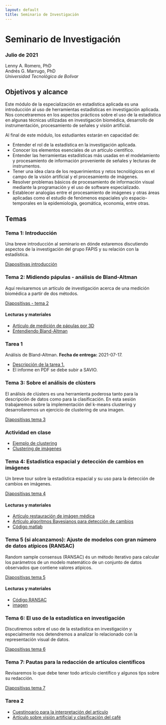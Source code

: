 ```yaml
---
layout: default
title: Seminario de Investigación
---
```


# Seminario de Investigación

### Julio de 2021

Lenny A. Romero, PhD    
Andrés G. Marrugo, PhD     
*Universidad Tecnológica de Bolívar*

##  Objetivos y alcance

Este módulo de la especialización en estadística aplicada es una introducción al uso de herramientas estadísticas en investigación aplicada. Nos concetraremos en los aspectos prácticos sobre el uso de la estadística en algunas técnicas utilizadas en investigación biomédica, desarrollo de instrumentación, procesamiento de señales y visión artificial. 

Al final de este módulo, los estudiantes estarán en capacidad de:

- Entender el rol de la estadística en la investigación aplicada.
- Conocer los elementos esenciales de un artículo científico.
- Entender las herramientas estadísticas más usadas en el modelamiento y procesamiento de información proveniente de señales y lecturas de instrumentos.
- Tener una idea clara de los requerimientos y retos tecnológicos en el campo de la visión artificial y el procesamiento de imágenes.  
- Resolver problemas básicos de procesamiento de información visual mediante la programación y el uso de software especializado.
- Establecer analogías entre el procesamiento de imágenes y otras áreas aplicadas como el estudio de fenómenos espaciales y/o espacio-temporales en la epidemiología, geomática, economía, entre otras. 


## Temas

### Tema 1: Introducción
Una breve introducción al seminario en dónde estaremos discutiendo aspectos de la investigación del grupo FAPIS y su relación con la estadística.

[Diapositivas introducción](https://www.dropbox.com/s/9kdwhivtz2lghmy/presentacion-incial-2021.pdf?dl=0)

### Tema 2: Midiendo pápulas - análisis de Bland-Altman
Aquí revisaremos un artículo de investigación acerca de una medición biomédica a partir de dos métodos.

[Diapositivas - tema 2](https://www.dropbox.com/s/4t6c44ntxpjf6vu/Lec02-midiendo-papulas.pdf?dl=0)

#### Lecturas y materiales

- [Artículo de medición de pápulas por 3D](https://journals.plos.org/plosone/article?id=10.1371/journal.pone.0223623)
- [Entendiendo Bland-Altman](https://hrcak.srce.hr/file/206210)

### Tarea 1
Análisis de Bland-Altman. **Fecha de entrega:** 2021-07-17.

- [Descripción de la tarea 1.]({{site.url}}assignment1)
- El informe en PDF se debe subir a SAVIO.


### Tema 3: Sobre el análisis de clústers

El análisis de clústers es una herramienta poderosa tanto para la descripción de datos como para la clasificación. En esta sesión trabajaremos sobre la implementación del k-means clustering y desarrollaremos un ejercicio de clustering de una imagen.

[Diapositivas tema 3](https://www.dropbox.com/s/g7yoiqvxcq3l5y2/Lec03-Unsupervised_Learning_and_Clustering.pdf?dl=0)

### Actividad en clase

- [Ejemplo de clustering](https://www.dropbox.com/s/xkvfwrvncx6jeen/clustering.zip?dl=0)
- [Clustering de imágenes](https://www.dropbox.com/s/89nolrq9lho8cgm/clustering-imagen.zip?dl=0)

### Tema 4: Estadística espacial y detección de cambios en imágenes

Un breve tour sobre la estadística espacial y su uso para la detección de cambios en imágenes.

[Diapositivas tema 4](https://www.dropbox.com/s/j1nekjsjhl7smca/Lec04-spatial-statistics-change-detection.pdf?dl=0)

#### Lecturas y materiales

- [Artículo restauración de imágen médica](https://www.dropbox.com/s/bbc3jf6b2wz4ehj/J._Biomed._Opt._Marrugo_2011.pdf?dl=0)
- [Artículo algoritmos Bayesianos para detección de cambios](https://www.dropbox.com/s/zlp786dzi7byj1t/Signal_Processing_Image_Communication_1995_Aach.pdf?dl=0)
- [Código matlab](https://www.dropbox.com/s/wqh91deq7bqxvss/deconv_preprocessing.zip?dl=0)

### Tema 5 (si alcanzamos): Ajuste de modelos con gran número de datos atípicos (RANSAC)

Random sample consensus (RANSAC) és un método iterativo para calcular los parámetros de un modelo matemático de un conjunto de datos observados que contiene valores atípicos.

[Diapositivas tema 5](https://www.dropbox.com/s/tnf7jhmfu1r6tbe/lec09_fitting.pdf?dl=0)

#### Lecturas y materiales

- [Código RANSAC](https://www.dropbox.com/s/2vmi4k6y2gp8su3/ransac_example.zip?dl=0)
- [imagen](https://www.dropbox.com/s/8zr70dujblku3sz/sheet.jpg?dl=0)


### Tema 6: El uso de la estadística en investigación

Discutiremos sobre el uso de la estadística en investigación y especialmente nos detendremos a analizar lo relacionado con la representación visual de datos. 

[Diapositivas tema 6](https://www.dropbox.com/s/yw21d1k528y9wwo/Estadistica%20en%20la%20Inv.pdf?dl=0)

### Tema 7: Pautas para la redacción de artículos científicos

Revisaremos lo que debe tener todo artículo científico y algunos tips sobre su redacción.

[Diapositivas tema 7](https://www.dropbox.com/s/kl8npcpn62kiph8/Pautas%20para%20la%20redacci%C3%B3n%20de%20art%C3%ADculos%20cient%C3%ADficos.pdf?dl=0)

### Tarea 2

- [Cuestinoario para la interpretación del artículo](https://www.dropbox.com/s/n04lnyjl4dp832l/PREGUNTAS%20DE%20INTERPRETACION%20DEL%20ARTICULO%20CIENTIFICO%20TITULADO.pdf?dl=0)
- [Artículo sobre visión artificial y clasificación del café](https://www.dropbox.com/s/t27a3h4mx7i28wq/a15v60n2.pdf?dl=0)


<!--
### Tema 1: Introducción

En la primera parte de estaremos discutiendo los aspectos generales sobre el uso de la estadística en investigación, sobre la necesidad de publicar y cómo comunicar los resultados. En la segunda parte, analizaremos un artículo científico en donde se abarcan distinto aspectos de una investigación aplicada y haremos especial énfasis en el uso de herramientas estadísticas.


       
[Dipositivas - Estadística en la Investigación](https://www.dropbox.com/s/y5xkj0dl68t1ue9/estadistica-en-la-inv.pdf?dl=0)      
[Dipositivas - Pautas para la redacción de artículos científicos](https://www.dropbox.com/s/k6mth3edc55uay9/Pautas%20para%20la%20redacci%C3%B3n%20de%20art%C3%ADculos%20cient%C3%ADficos.pdf?dl=0)        

#### Lecturas y materiales

- [Artículo Caracterización del café.]({{site.url}}pdfs/24461-85726-1-PB.pdf)
- [How to read a scientific paper](https://www.elsevier.com/connect/infographic-how-to-read-a-scientific-paper "Infographic: How to read a scientific paper")
- [<mark> Recepción de la actividad 1 en savio.</mark> ](http://savio.utbvirtual.edu.co/mod/assign/view.php?id=738385)

### Tema 2: Sobre el análisis de clústers

El análisis de clústers es una herramienta poderosa tanto para la descripción de datos como para la clasificación. En esta sesión trabajaremos sobre la implementación del k-means clustering y desarrollaremos unos ejercicios en matlab.

[Diapositivas tema 2](https://www.dropbox.com/s/jkr5kynw30rxkgr/Lecture-02-Unsupervised_Learning_and_Clustering.pdf?dl=0)

[<mark> Recepción de la actividad 2 en savio.</mark> ](http://savio.utbvirtual.edu.co/mod/assign/view.php?id=738386)

#### Lecturas y materiales

- [Actividad 1](https://www.dropbox.com/s/5exzqunefhjjsle/actividad-1.pdf?dl=0)
- [Datos y código](https://www.dropbox.com/s/5a4wh9j2238hw83/act-1.zip?dl=0)

### Tema 3: Estadística espacial y detección de cambios en imágenes

Un breve tour sobre la estadística espacial y su uso para la detección de cambios en imágenes.

[Diapositivas tema 3](https://www.dropbox.com/s/g1lokk5944pcmxv/Lecture-03-spatial-statistics-change-detection.pdf?dl=0)

#### Lecturas y materiales

- [Artículo restauración de imágen médica](https://www.dropbox.com/s/bbc3jf6b2wz4ehj/J._Biomed._Opt._Marrugo_2011.pdf?dl=0)
- [Artículo algoritmos Bayesianos para detección de cambios](https://www.dropbox.com/s/zlp786dzi7byj1t/Signal_Processing_Image_Communication_1995_Aach.pdf?dl=0)
- [Código matlab](https://www.dropbox.com/s/wqh91deq7bqxvss/deconv_preprocessing.zip?dl=0)


### Tema 3: Ajuste de modelos con gran número de datos atípicos (RANSAC)

Random sample consensus (RANSAC) és un método iterativo para calcular los parámetros de un modelo matemático de un conjunto de datos observados que contiene valores atípicos.

[Diapositivas tema 3](https://www.dropbox.com/s/tnf7jhmfu1r6tbe/lec09_fitting.pdf?dl=0)

#### Lecturas y materiales

- [Código RANSAC](https://www.dropbox.com/s/2vmi4k6y2gp8su3/ransac_example.zip?dl=0)
- [imagen](https://www.dropbox.com/s/8zr70dujblku3sz/sheet.jpg?dl=0) -->
